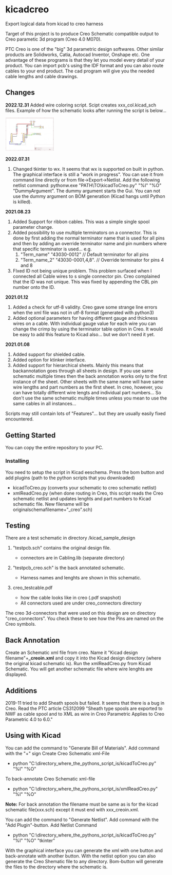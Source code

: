 # kicadcreo
Export logical data from kicad to creo harness 

Target of this project is to produce Creo Schematic compatible output to Creo parametic 3d program (Creo 4.0 M070).

PTC Creo is one of the "big" 3d parametric design softwares. Other similar products are Solidworks, Catia, Autocad Inventor, Onshape etc. One advantage of these programs is that they let you model every detail of your product. You can import pcb's using the IDF format and you can also route cables to your end product. The cad program will give you the needed cable lengths and cable drawings.

## Changes
**2022.12.31**
Added wire coloring script. Scipt creates xxx_col.kicad_sch files. Example of how the schematic looks after running the script is below... 

<img src="/kicad_sample_design/samplecolors.jpg" width=30%>

**2022.07.31**
1. Changed tkinter to wx. It seems that wx is supported on built in python. The graphical interface is still a "work in progress". You can use it from command line directly or from file->Export->Netlist. Add the following netlist command: 
pythonw.exe "PATH\TO\kicadToCreo.py" "%I" "%O" "DummyArgument". The dummy argument starts the Gui. You can not use the dummy argument on BOM generation (Kicad hangs until Python is killed).
 
**2021.08.23**
1. Added Support for ribbon cables. This was a simple single spool parameter change.
1. Added possibility to use multiple terminators on a connector. This is done by first adding the normal terminator name that is used for all pins and then by adding an override terminator name and pin numbers where that specific terminator is used... e.g.
    1. "Term_name" "43030-0012" // Default terminator for all pins
    2. "Term_name_2" "43030-0001,4,8". // Override terminator for pins 4 and 8
1. FIxed ID not being unique problem. This problem surfaced when I connected all Cable wires to s single connector pin. Creo complained that the ID was not unique. This was fixed by appending the CBL pin number onto the ID.

**2021.01.12**
1. Added a check for utf-8 validity. Creo gave some strange line errors when the xml file was not in utf-8 format (generated with python3)
1. Added optional parameters for having different gauge and thickness wires on a cable. With individual gauge value for each wire you can change the crimp by using the terminator table option in Creo. It would be easy to add this feature to Kicad also... but we don't need it yet.

**2021.01.08**
1. Added support for shielded cable.
1. Added option for ktinker interface.
1. Added support for hierarchical sheets. Mainly this means that backannotation goes through all sheets in design. If you use same schematic multiple times then the back annotation works only to the first instance of the sheet. Other sheets with the same name will have same wire lengths and part numbers as the first sheet. In creo, however, you can have totally different wire lengts and individual part numbers...  So don't use the same schematic multiple times unless you mean to use the same cables in all instances...

Scripts may still contain lots of "Features"... but they are usually easily fixed encountered.

## Getting Started

You can copy the entire repository to your PC.

### Installing

You need to setup the script in Kicad eeschema. Press the bom button and add plugins (path to the python scripts that you downloaded)
- kicadToCreo.py (converts your schematic to creo schematic netlist)
- xmlReadCreo.py (when done routing in Creo, this script reads the Creo schematic netlist and updates lenghts and part numbers to Kicad schematic file. New filename will be originalschemafilename+"_creo".sch)

## Testing

There are a test schematic in directory /kicad_sample_design
1. "testpcb.sch" contains the original design file.
	- connectors are in Cabling.lib (separate directory)
	
2. "testpcb_creo.sch" is the back annotated schematic. 
	- Harness names and lenghts are shown in this schematic.
	
3. creo_testcable.pdf
	- how the cable looks like in creo (.pdf snapshot)
	- All connectors used are under creo_connectors directory

The creo 3d-connectors that were used on this design are on directory "creo_connectors". You check these to see how the Pins are named on the Creo symbols.

## Back Annotation
Create an Schematic xml file from creo. Name it "Kicad design filename"+**_creoin.xml** and copy it into the Kicad design directory (where the original kicad schematic is). Run the xmlReadCreo.py from Kicad Schematic. You will get another schematic file where wire lenghts are displayed.

## Additions
2019-11 tried to add Sheath spools but failed. It seems that there is a bug in Creo. 
Read the PTC article CS312099 "Sheath type spools are exported to NWF as cable spool and to XML as wire in Creo Parametric
Applies to Creo Parametric 4.0 to 6.0."

## Using with Kicad

You can add the command to "Generate Bill of Materials". Add command with the "+" sign
Create Creo Schematic xml-File
* python "C:\directory_where_the_pythons_script_is/kicadToCreo.py" "%I" "%O"

To back-annotate Creo Schematic xml-file
* python "C:\directory_where_the_pythons_script_is/xmlReadCreo.py" "%I" "%O"

**Note:** For back annotation the filename must be same as is for the kicad schematic file(xxx.sch) except it must end with xxx_creoin.xml.

You can add the command to "Generate Netlist". Add command with the "Add Plugin"-button.
Add Netlist Command
* python "C:\directory_where_the_pythons_script_is/kicadToCreo.py" "%I" "%O" "tkinter"

With the graphical interface you can generate the xml with one button and back-annotate with another button.
With the netlist option you can also generate the Creo Shematic file to any directory. Bom-button will generate the files to the directory where the schematic is.







